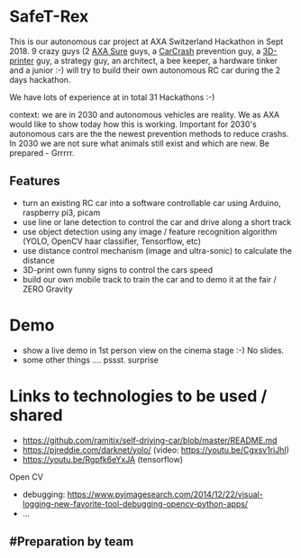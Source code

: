 # SafeT-Rex
This is our autonomous car project at AXA Switzerland Hackathon in Sept 2018.
9 crazy guys (2 [AXA Sure](http://axa.ch/sure) guys, a [CarCrash](https://blog.axa.ch/kompetenz/axa-crashtests-2018-zu-drohnen-e-bikes-und-car-sharing/) prevention guy, a [3D-printer](https://www.3dhubs.com/service/171073) guy, a strategy guy, an architect, a bee keeper, a hardware tinker and a junior :-) will try to build their own autonomous RC car during the 2 days hackathon.

We have lots of experience at in total 31 Hackathons :-)

context: we are in 2030 and autonomous vehicles are reality. We as AXA would like to show today how this is working. Important for 2030's autonomous cars are the the newest prevention methods to reduce crashs. In 2030 we are not sure what animals still exist and which are new. Be prepared - Grrrrr.

## Features
- turn an existing RC car into a software controllable car using Arduino, raspberry pi3, picam
- use line or lane detection to control the car and drive along a short track 
- use object detection using any image / feature recognition algorithm (YOLO, OpenCV haar classifier, Tensorflow, etc)
- use distance control mechanism (image and ultra-sonic) to calculate the distance
- 3D-print own funny signs to control the cars speed
- build our own mobile track to train the car and to demo it at the fair / ZERO Gravity

# Demo
- show a live demo in 1st person view on the cinema stage :-) No slides.
- some other things .... pssst. surprise


# Links to technologies to be used / shared
- https://github.com/ramitix/self-driving-car/blob/master/README.md
- https://pjreddie.com/darknet/yolo/ (video: https://youtu.be/Cgxsv1riJhI)
- https://youtu.be/Rgpfk6eYxJA (tensorflow)

Open CV
- debugging: https://www.pyimagesearch.com/2014/12/22/visual-logging-new-favorite-tool-debugging-opencv-python-apps/
- ...


#Preparation by team
- 
